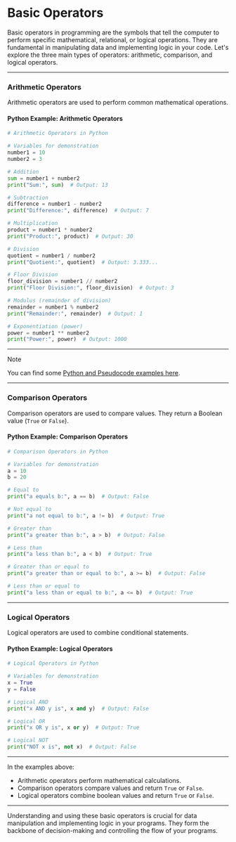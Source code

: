 # Basic Operators

Basic operators in programming are the symbols that tell the computer to perform specific mathematical, relational, or logical operations. They are fundamental in manipulating data and implementing logic in your code. Let's explore the three main types of operators: arithmetic, comparison, and logical operators.

---

### Arithmetic Operators

Arithmetic operators are used to perform common mathematical operations.

#### Python Example: Arithmetic Operators

```python
# Arithmetic Operators in Python

# Variables for demonstration
number1 = 10
number2 = 3

# Addition
sum = number1 + number2
print("Sum:", sum)  # Output: 13

# Subtraction
difference = number1 - number2
print("Difference:", difference)  # Output: 7

# Multiplication
product = number1 * number2
print("Product:", product)  # Output: 30

# Division
quotient = number1 / number2
print("Quotient:", quotient)  # Output: 3.333...

# Floor Division
floor_division = number1 // number2
print("Floor Division:", floor_division)  # Output: 3

# Modulus (remainder of division)
remainder = number1 % number2
print("Remainder:", remainder)  # Output: 1

# Exponentiation (power)
power = number1 ** number2
print("Power:", power)  # Output: 1000
```

---

> [!NOTE]
> You can find some [Python and Pseudocode examples here](https://github.com/PeteComSci/intro_comprog/tree/main/topics/basics/topics/operators/examples/python).

---

### Comparison Operators

Comparison operators are used to compare values. They return a Boolean value (`True` or `False`).

#### Python Example: Comparison Operators

```python
# Comparison Operators in Python

# Variables for demonstration
a = 10
b = 20

# Equal to
print("a equals b:", a == b)  # Output: False

# Not equal to
print("a not equal to b:", a != b)  # Output: True

# Greater than
print("a greater than b:", a > b)  # Output: False

# Less than
print("a less than b:", a < b)  # Output: True

# Greater than or equal to
print("a greater than or equal to b:", a >= b)  # Output: False

# Less than or equal to
print("a less than or equal to b:", a <= b)  # Output: True
```

---

### Logical Operators

Logical operators are used to combine conditional statements.

#### Python Example: Logical Operators

```python
# Logical Operators in Python

# Variables for demonstration
x = True
y = False

# Logical AND
print("x AND y is", x and y)  # Output: False

# Logical OR
print("x OR y is", x or y)  # Output: True

# Logical NOT
print("NOT x is", not x)  # Output: False
```

---

In the examples above:
- Arithmetic operators perform mathematical calculations.
- Comparison operators compare values and return `True` or `False`.
- Logical operators combine boolean values and return `True` or `False`.

---

Understanding and using these basic operators is crucial for data manipulation and implementing logic in your programs. They form the backbone of decision-making and controlling the flow of your programs.

